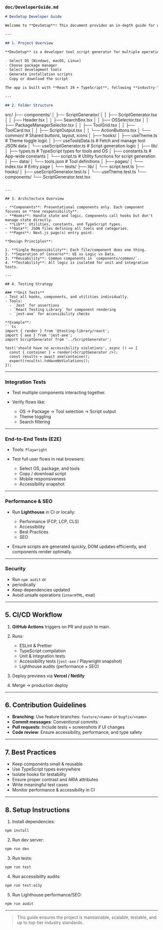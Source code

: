 

### **`doc/DeveloperGuide.md`**

```markdown
# DevSetup Developer Guide

Welcome to **DevSetup**! This document provides an in-depth guide for developers, covering architecture, folder structure, testing, CI/CD, and best practices to maintain a high-quality, scalable project.

---

## 1. Project Overview

**DevSetup** is a developer tool script generator for multiple operating systems. It allows users to:

- Select OS (Windows, macOS, Linux)
- Choose package manager
- Select development tools
- Generate installation scripts
- Copy or download the script

The app is built with **React 19 + TypeScript**, following **industry-level clean architecture principles**, making it maintainable, testable, and scalable.

---

## 2. Folder Structure

```

src/
├── components/
│    ├── ScriptGenerator/
│    │     ├── ScriptGenerator.tsx
│    │     ├── Header.tsx
│    │     ├── SearchBox.tsx
│    │     ├── OSSelector.tsx
│    │     ├── PackageManagerSelector.tsx
│    │     ├── ToolGrid.tsx
│    │     ├── ToolCard.tsx
│    │     ├── ScriptOutput.tsx
│    │     └── ActionButtons.tsx
│    └── common/  # Shared buttons, layout, icons
│
├── hooks/
│    ├── useTheme.ts           # Theme toggle logic
│    ├── useToolsData.ts       # Fetch and manage tool JSON data
│    └── useScriptGenerator.ts # Script generation logic
│
├── lib/
│    ├── types.ts              # TypeScript types for tools and OS
│    ├── constants.ts          # App-wide constants
│    └── script.ts             # Utility functions for script generation
│
├── data/
│    └── tools.json            # Tool definitions
│
├── pages/
│    └── index.tsx             # Entry page
│
└── tests/
├── lib/
│   └── script.test.ts
├── hooks/
│   ├── useScriptGenerator.test.ts
│   └── useTheme.test.ts
└── components/
└── ScriptGenerator.test.tsx

````

---

## 3. Architecture Overview

- **Components**: Presentational components only. Each component focuses on **one responsibility**.  
- **Hooks**: Handle state and logic. Components call hooks but don't manage state directly.  
- **Lib**: Utilities, constants, and TypeScript types.  
- **Data**: JSON files defining all tools and categories.  
- **Pages**: Next.js page(s) entry point.  

**Design Principles**:

1. **Single Responsibility**: Each file/component does one thing.
2. **Separation of Concerns**: UI vs Logic vs Data.
3. **Reusability**: Common components in `components/common/`.
4. **Testability**: All logic is isolated for unit and integration tests.

---

## 4. Testing Strategy

### **Unit Tests**
- Test all hooks, components, and utilities individually.
- Tools:
  - `Jest` for assertions
  - `React Testing Library` for component rendering
  - `jest-axe` for accessibility checks

**Example**:
```ts
import { render } from '@testing-library/react';
import { axe } from 'jest-axe';
import ScriptGenerator from '../ScriptGenerator';

test('should have no accessibility violations', async () => {
  const { container } = render(<ScriptGenerator />);
  const results = await axe(container);
  expect(results).toHaveNoViolations();
});
````

---

### **Integration Tests**

* Test multiple components interacting together.
* Verify flows like:

  * OS → Package → Tool selection → Script output
  * Theme toggling
  * Search filtering

---

### **End-to-End Tests (E2E)**

* Tools: `Playwright`
* Test full user flows in real browsers:

  * Select OS, package, and tools
  * Copy / download script
  * Mobile responsiveness
  * Accessibility snapshot

---

### **Performance & SEO**

* Run **Lighthouse** in CI or locally:

  * Performance (FCP, LCP, CLS)
  * Accessibility
  * Best Practices
  * SEO
* Ensure scripts are generated quickly, DOM updates efficiently, and components render optimally.

---

### **Security**

* Run `npm audit` or 
* periodically
* Keep dependencies updated
* Avoid unsafe operations (`innerHTML`, eval)

---

## 5. CI/CD Workflow

1. **GitHub Actions** triggers on PR and push to main.
2. Runs:

   * ESLint & Prettier
   * TypeScript compilation
   * Unit & integration tests
   * Accessibility tests (`jest-axe` / Playwright snapshot)
   * Lighthouse audits (performance + SEO)
3. Deploy previews via **Vercel / Netlify**
4. Merge → production deploy

---

## 6. Contribution Guidelines

* **Branching**: Use feature branches: `feature/<name>` or `bugfix/<name>`
* **Commit messages**: Conventional commits
* **Pull requests**: Include tests + screenshots if UI changes
* **Code review**: Ensure accessibility, performance, and type safety

---

## 7. Best Practices

* Keep components small & reusable
* Use TypeScript types everywhere
* Isolate hooks for testability
* Ensure proper contrast and ARIA attributes
* Write meaningful test cases
* Monitor performance & accessibility in CI

---

## 8. Setup Instructions

1. Install dependencies:

```bash
npm install
```

2. Run dev server:

```bash
npm run dev
```

3. Run tests:

```bash
npm run test
```

4. Run accessibility audits:

```bash
npm run test:a11y
```

5. Run Lighthouse performance/SEO:

```bash
npm run audit
```

---

> This guide ensures the project is maintainable, scalable, testable, and up to top-tier industry standards.

```

